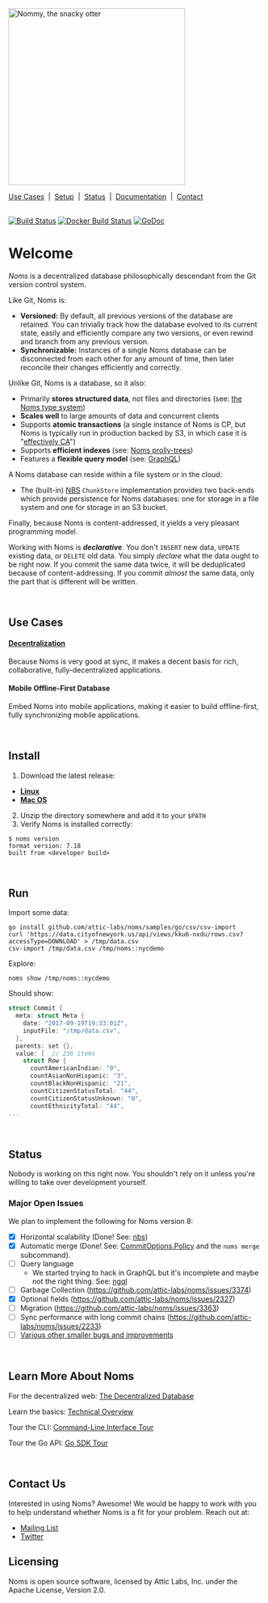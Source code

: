 <img src='doc/nommy_cropped_smaller.png' width='350' title='Nommy, the snacky otter'>

[Use Cases](#use-cases)&nbsp; | &nbsp;[Setup](#setup)&nbsp; | &nbsp;[Status](#status)&nbsp; | &nbsp;[Documentation](./doc/intro.md)&nbsp; | &nbsp;[Contact](#contact-us)
<br><br>

[![Build Status](https://travis-ci.org/attic-labs/noms.svg?branch=master)](https://travis-ci.org/attic-labs/noms)
[![Docker Build Status](https://img.shields.io/docker/build/noms/noms.svg)](https://hub.docker.com/r/noms/noms/)
[![GoDoc](https://godoc.org/github.com/attic-labs/noms?status.svg)](https://godoc.org/github.com/attic-labs/noms)

# Welcome

*Noms* is a decentralized database philosophically descendant from the Git version control system.

Like Git, Noms is:

* **Versioned:** By default, all previous versions of the database are retained. You can trivially track how the database evolved to its current state, easily and efficiently compare any two versions, or even rewind and branch from any previous version.
* **Synchronizable:** Instances of a single Noms database can be disconnected from each other for any amount of time, then later reconcile their changes efficiently and correctly.

Unlike Git, Noms is a database, so it also:

* Primarily **stores structured data**, not files and directories (see: [the Noms type system](https://github.com/attic-labs/noms/blob/master/doc/intro.md#types))
* **Scales well** to large amounts of data and concurrent clients
* Supports **atomic transactions** (a single instance of Noms is CP, but Noms is typically run in production backed by S3, in which case it is "[effectively CA](https://cloud.google.com/spanner/docs/whitepapers/SpannerAndCap.pdf)")
* Supports **efficient indexes** (see: [Noms prolly-trees](https://github.com/attic-labs/noms/blob/master/doc/intro.md#prolly-trees-probabilistic-b-trees))
* Features a **flexible query model** (see: [GraphQL](./go/ngql/README.md))

A Noms database can reside within a file system or in the cloud:

* The (built-in) [NBS](./go/nbs) `ChunkStore` implementation provides two back-ends which provide persistence for Noms databases: one for storage in a file system and one for storage in an S3 bucket.

Finally, because Noms is content-addressed, it yields a very pleasant programming model.

Working with Noms is ***declarative***. You don't `INSERT` new data, `UPDATE` existing data, or `DELETE` old data. You simply *declare* what the data ought to be right now. If you commit the same data twice, it will be deduplicated because of content-addressing. If you commit _almost_ the same data, only the part that is different will be written.

<br>

## Use Cases

#### [Decentralization](./doc/decent/about.md)

Because Noms is very good at sync, it makes a decent basis for rich, collaborative, fully-decentralized applications.

#### Mobile Offline-First Database

Embed Noms into mobile applications, making it easier to build offline-first, fully synchronizing mobile applications.

<br>

## Install

1. Download the latest release:
 - [**Linux**](https://github.com/attic-labs/noms/releases/download/latest/linux.zip)
 - [**Mac OS**](https://github.com/attic-labs/noms/releases/download/latest/osx.zip)
2. Unzip the directory somewhere and add it to your `$PATH`
3. Verify Noms is installed correctly:

```
$ noms version
format version: 7.18
built from <developer build>
```

<br>

## Run

Import some data:

```shell
go install github.com/attic-labs/noms/samples/go/csv/csv-import
curl 'https://data.cityofnewyork.us/api/views/kku6-nxdu/rows.csv?accessType=DOWNLOAD' > /tmp/data.csv
csv-import /tmp/data.csv /tmp/noms::nycdemo
```

Explore:

```shell
noms show /tmp/noms::nycdemo
```

Should show:

```go
struct Commit {
  meta: struct Meta {
    date: "2017-09-19T19:33:01Z",
    inputFile: "/tmp/data.csv",
  },
  parents: set {},
  value: [  // 236 items
    struct Row {
      countAmericanIndian: "0",
      countAsianNonHispanic: "3",
      countBlackNonHispanic: "21",
      countCitizenStatusTotal: "44",
      countCitizenStatusUnknown: "0",
      countEthnicityTotal: "44",
...
```

<br>

## Status

Nobody is working on this right now. You shouldn't rely on it unless you're willing to take over development yourself.

### Major Open Issues

We plan to implement the following for Noms version 8:
 - [x] Horizontal scalability (Done! See: [nbs](./go/nbs/README.md))
 - [x] Automatic merge (Done! See: [CommitOptions.Policy](https://godoc.org/github.com/attic-labs/noms/go/datas#CommitOptions) and the `noms merge` subcommand).
 - [ ] Query language
   - We started trying to hack in GraphQL but it's incomplete and maybe not the right thing. See: [ngql](./go/ngql/README.md)
 - [ ] Garbage Collection (https://github.com/attic-labs/noms/issues/3374)
 - [x] Optional fields (https://github.com/attic-labs/noms/issues/2327)
 - [ ] Migration (https://github.com/attic-labs/noms/issues/3363)
 - [ ] Sync performance with long commit chains (https://github.com/attic-labs/noms/issues/2233)
 - [ ] [Various other smaller bugs and improvements](https://github.com/attic-labs/noms/issues?q=is%3Aissue+is%3Aopen+label%3AP0)

<br>

## Learn More About Noms

For the decentralized web: [The Decentralized Database](doc/decent/about.md)

Learn the basics: [Technical Overview](doc/intro.md)

Tour the CLI: [Command-Line Interface Tour](doc/cli-tour.md)

Tour the Go API: [Go SDK Tour](doc/go-tour.md)

<br>

## Contact Us

Interested in using Noms? Awesome! We would be happy to work with you to help understand whether Noms is a fit for your problem. Reach out at:

- [Mailing List](https://groups.google.com/forum/#!forum/nomsdb)
- [Twitter](https://twitter.com/nomsdb)

## Licensing

Noms is open source software, licensed by Attic Labs, Inc. under the Apache License, Version 2.0.

